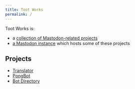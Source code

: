 ```yaml
---
title: Toot Works
permalink: /
---
```


Toot Works is:

* a [collection of Mastodon-related projects](https://github.com/tootworks)
* [a Mastodon instance](https://toot.works/) which hosts some of these projects

## Projects
* [Translator](https://christopher.su/projects/translator/)
* [PongBot](https://toot.works/@pongbot)
* [Bot Directory](/bots/)
